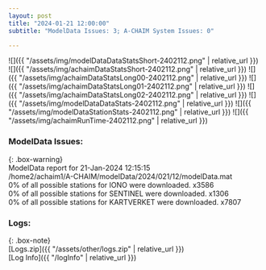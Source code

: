 ```yaml
---
layout: post
title: "2024-01-21 12:00:00"
subtitle: "ModelData Issues: 3; A-CHAIM System Issues: 0"

---
```


![]({{ "/assets/img/modelDataDataStatsShort-2402112.png" | relative_url }})
![]({{ "/assets/img/achaimDataStatsShort-2402112.png" | relative_url }})
![]({{ "/assets/img/achaimDataStatsLong00-2402112.png" | relative_url }})
![]({{ "/assets/img/achaimDataStatsLong01-2402112.png" | relative_url }})
![]({{ "/assets/img/achaimDataStatsLong02-2402112.png" | relative_url }})
![]({{ "/assets/img/modelDataDataStats-2402112.png" | relative_url }})
![]({{ "/assets/img/modelDataStationStats-2402112.png" | relative_url }})
![]({{ "/assets/img/achaimRunTime-2402112.png" | relative_url }})


### ModelData Issues:  
  
{: .box-warning}  
 ModelData report for 21-Jan-2024 12:15:15   
 /home2/achaim1/A-CHAIM/modelData/2024/021/12/modelData.mat   
 0% of all possible stations for IONO were downloaded. x3586   
 0% of all possible stations for SENTINEL were downloaded. x1306   
 0% of all possible stations for KARTVERKET were downloaded. x7807   
  


### Logs:  
  
{: .box-note}  
[Logs.zip]({{ "/assets/other/logs.zip" | relative_url }})  
[Log Info]({{ "/logInfo" | relative_url }})  
